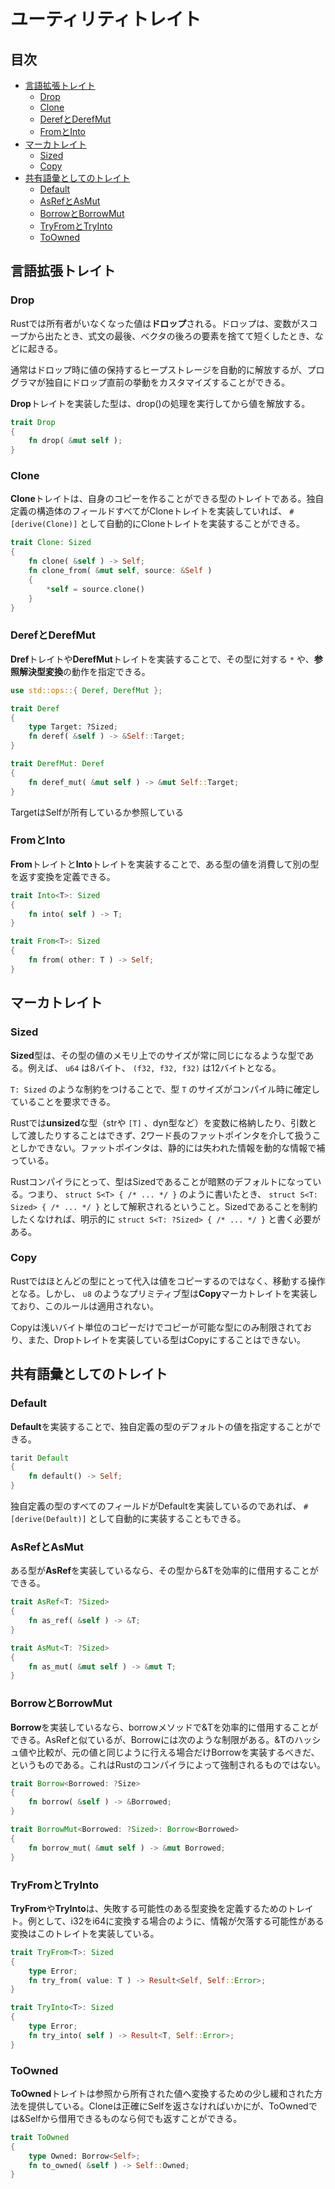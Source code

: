 # ユーティリティトレイト


## 目次

- [言語拡張トレイト](#言語拡張トレイト)
	- [Drop](#drop)
	- [Clone](#clone)
	- [DerefとDerefMut](#derefとderefmut)
	- [FromとInto](#fromとinto)
- [マーカトレイト](#マーカトレイト)
	- [Sized](#sized)
	- [Copy](#copy)
- [共有語彙としてのトレイト](#共有語彙としてのトレイト)
	- [Default](#defalt)
	- [AsRefとAsMut](#asrefとasmut)
	- [BorrowとBorrowMut](#borrowとborrowmut)
	- [TryFromとTryInto](#tryfromとtryinto)
	- [ToOwned](#toowned)


## 言語拡張トレイト

### Drop

Rustでは所有者がいなくなった値は**ドロップ**される。ドロップは、変数がスコープから出たとき、式文の最後、ベクタの後ろの要素を捨てて短くしたとき、などに起きる。

通常はドロップ時に値の保持するヒープストレージを自動的に解放するが、プログラマが独自にドロップ直前の挙動をカスタマイズすることができる。

**Drop**トレイトを実装した型は、drop()の処理を実行してから値を解放する。

```rust
trait Drop
{
    fn drop( &mut self );
}
```

### Clone

**Clone**トレイトは、自身のコピーを作ることができる型のトレイトである。独自定義の構造体のフィールドすべてがCloneトレイトを実装していれば、 `#[derive(Clone)]` として自動的にCloneトレイトを実装することができる。

```rust
trait Clone: Sized
{
    fn clone( &self ) -> Self;
    fn clone_from( &mut self, source: &Self )
    {
        *self = source.clone()
    }
}
```

### DerefとDerefMut

**Dref**トレイトや**DerefMut**トレイトを実装することで、その型に対する `*` や、**参照解決型変換**の動作を指定できる。

```rust
use std::ops::{ Deref, DerefMut };

trait Deref
{
	type Target: ?Sized;
	fn deref( &self ) -> &Self::Target;
}

trait DerefMut: Deref
{
	fn deref_mut( &mut self ) -> &mut Self::Target;
}
```

TargetはSelfが所有しているか参照している

### FromとInto

**From**トレイトと**Into**トレイトを実装することで、ある型の値を消費して別の型を返す変換を定義できる。

```rust
trait Into<T>: Sized
{
    fn into( self ) -> T;
}

trait From<T>: Sized
{
    fn from( other: T ) -> Self;
}
```


## マーカトレイト

### Sized

**Sized**型は、その型の値のメモリ上でのサイズが常に同じになるような型である。例えば、 `u64` は8バイト、 `(f32, f32, f32)` は12バイトとなる。

`T: Sized` のような制約をつけることで、型 `T` のサイズがコンパイル時に確定していることを要求できる。

Rustでは**unsized**な型（strや `[T]` 、dyn型など）を変数に格納したり、引数として渡したりすることはできず、2ワード長のファットポインタを介して扱うことしかできない。ファットポインタは、静的には失われた情報を動的な情報で補っている。

Rustコンパイラにとって、型はSizedであることが暗黙のデフォルトになっている。つまり、 `struct S<T> { /* ... */ }` のように書いたとき、 `struct S<T: Sized> { /* ... */ }` として解釈されるということ。Sizedであることを制約したくなければ、明示的に `struct S<T: ?Sized> { /* ... */ }` と書く必要がある。

### Copy

Rustではほとんどの型にとって代入は値をコピーするのではなく、移動する操作となる。しかし、 `u8` のようなプリミティブ型は**Copy**マーカトレイトを実装しており、このルールは適用されない。

Copyは浅いバイト単位のコピーだけでコピーが可能な型にのみ制限されており、また、Dropトレイトを実装している型はCopyにすることはできない。


## 共有語彙としてのトレイト

### Default

**Default**を実装することで、独自定義の型のデフォルトの値を指定することができる。

```rust
tarit Default
{
    fn default() -> Self;
}
```

独自定義の型のすべてのフィールドがDefaultを実装しているのであれば、 `#[derive(Default)]` として自動的に実装することもできる。

### AsRefとAsMut

ある型が**AsRef**を実装しているなら、その型から&Tを効率的に借用することができる。

```rust
trait AsRef<T: ?Sized>
{
    fn as_ref( &self ) -> &T;
}

trait AsMut<T: ?Sized>
{
    fn as_mut( &mut self ) -> &mut T;
}
```

### BorrowとBorrowMut

**Borrow**を実装しているなら、borrowメソッドで&Tを効率的に借用することができる。AsRefと似ているが、Borrowには次のような制限がある。&Tのハッシュ値や比較が、元の値と同じように行える場合だけBorrowを実装するべきだ、というものである。これはRustのコンパイラによって強制されるものではない。

```rust
trait Borrow<Borrowed: ?Size>
{
    fn borrow( &self ) -> &Borrowed;
}

trait BorrowMut<Borrowed: ?Sized>: Borrow<Borrowed>
{
    fn borrow_mut( &mut self ) -> &mut Borrowed;
}
```

### TryFromとTryInto

**TryFrom**や**TryInto**は、失敗する可能性のある型変換を定義するためのトレイト。例として、i32をi64に変換する場合のように、情報が欠落する可能性がある変換はこのトレイトを実装している。

```rust
trait TryFrom<T>: Sized
{
    type Error;
    fn try_from( value: T ) -> Result<Self, Self::Error>;
}

trait TryInto<T>: Sized
{
    type Error;
    fn try_into( self ) -> Result<T, Self::Error>;
}
```

### ToOwned

**ToOwned**トレイトは参照から所有された値へ変換するための少し緩和された方法を提供している。Cloneは正確にSelfを返さなければいかにが、ToOwnedでは&Selfから借用できるものなら何でも返すことができる。

```rust
trait ToOwned
{
    type Owned: Borrow<Self>;
    fn to_owned( &self ) -> Self::Owned;
}
```
